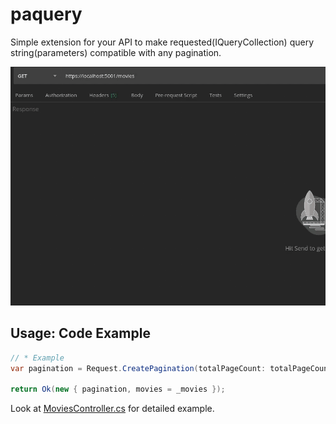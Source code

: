 # paquery

Simple extension for your API to make requested(IQueryCollection) query string(parameters) compatible with any pagination.

![api-response](https://github.com/halilkocaoz/paquery/blob/main/assets/api-response.gif "api-response")

## Usage: Code Example

```csharp
// * Example
var pagination = Request.CreatePagination(totalPageCount: totalPageCount, currentPage: page, pageQueryKey: "page");

return Ok(new { pagination, movies = _movies });
```

Look at [MoviesController.cs](https://github.com/halilkocaoz/paquery/blob/main/Example.WebAPI/Controllers/MoviesController.cs) for detailed example.
